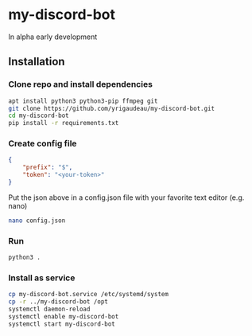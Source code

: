 # my-discord-bot

In alpha early development

## Installation

### Clone repo and install dependencies
```bash
apt install python3 python3-pip ffmpeg git
git clone https://github.com/yrigaudeau/my-discord-bot.git
cd my-discord-bot
pip install -r requirements.txt
```

### Create config file
```json
{
    "prefix": "$",
    "token": "<your-token>"
}
```
Put the json above in a config.json file with your favorite text editor (e.g. nano)
```bash
nano config.json
```

### Run
```bash
python3 .
```

### Install as service
```bash
cp my-discord-bot.service /etc/systemd/system
cp -r ../my-discord-bot /opt
systemctl daemon-reload
systemctl enable my-discord-bot
systemctl start my-discord-bot
```